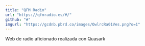 ```yaml
---
title: "QFM Radio"
url: "https://qfmradio.es/#/"
github: "#"
imgurl: "https://gcdnb.pbrd.co/images/OwlrcRa01Ves.png?o=1"
---
```


Web de radio aficionado realizada con Quasark
